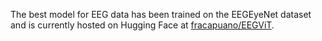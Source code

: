 The best model for EEG data has been trained on the EEGEyeNet dataset and is currently hosted on Hugging Face
at [fracapuano/EEGViT](https://huggingface.co/fracapuano/EEGViT).